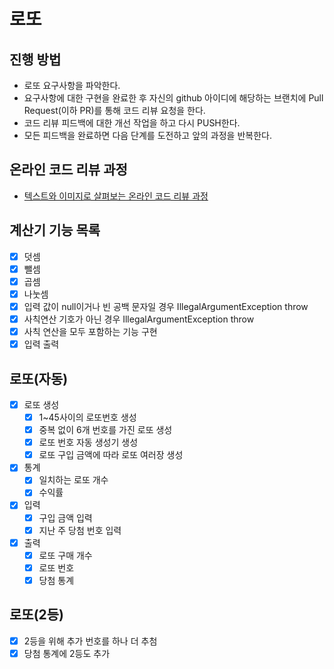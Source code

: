 # 로또
## 진행 방법
* 로또 요구사항을 파악한다.
* 요구사항에 대한 구현을 완료한 후 자신의 github 아이디에 해당하는 브랜치에 Pull Request(이하 PR)를 통해 코드 리뷰 요청을 한다.
* 코드 리뷰 피드백에 대한 개선 작업을 하고 다시 PUSH한다.
* 모든 피드백을 완료하면 다음 단계를 도전하고 앞의 과정을 반복한다.

## 온라인 코드 리뷰 과정
* [텍스트와 이미지로 살펴보는 온라인 코드 리뷰 과정](https://github.com/next-step/nextstep-docs/tree/master/codereview)

## 계산기 기능 목록
- [x] 덧셈
- [x] 뺄셈
- [x] 곱셈
- [x] 나눗셈
- [x] 입력 값이 null이거나 빈 공백 문자일 경우 IllegalArgumentException throw
- [x] 사칙연산 기호가 아닌 경우 IllegalArgumentException throw
- [x] 사칙 연산을 모두 포함하는 기능 구현
- [x] 입력 출력

## 로또(자동)
- [x] 로또 생성
  - [x] 1~45사이의 로또번호 생성
  - [x] 중복 없이 6개 번호를 가진 로또 생성
  - [x] 로또 번호 자동 생성기 생성
  - [x] 로또 구입 금액에 따라 로또 여러장 생성
- [x] 통계
  - [x] 일치하는 로또 개수
  - [x] 수익률
- [x] 입력
  - [x] 구입 금액 입력
  - [x] 지난 주 당첨 번호 입력
- [x] 출력
  - [x] 로또 구매 개수
  - [x] 로또 번호
  - [x] 당첨 통계

## 로또(2등)
- [x] 2등을 위해 추가 번호를 하나 더 추첨
- [x] 당첨 통계에 2등도 추가